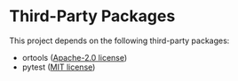# Third-Party Packages

This project depends on the following third-party packages:

- ortools ([Apache-2.0 license](https://github.com/google/or-tools/blob/stable/LICENSE))
- pytest ([MIT license](https://github.com/pytest-dev/pytest/blob/main/LICENSE))

